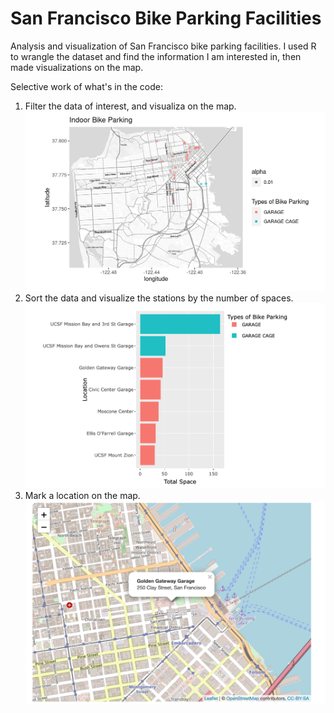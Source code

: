 # San Francisco Bike Parking Facilities
Analysis and visualization of San Francisco bike parking facilities. I used R to wrangle the dataset and find the information I am interested in, then made visualizations on the map.

Selective work of what's in the code:
1. Filter the data of interest, and visualiza on the map. ![filter](filter.png)
2. Sort the data and visualize the stations by the number of spaces. ![bar](bar.png)
3. Mark a location on the map. ![label](label.png)
